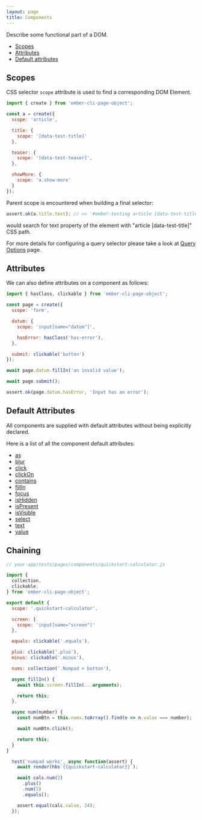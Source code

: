 ```yaml
---
layout: page
title: Components
---
```


Describe some functional part of a DOM.

* [Scopes](#scopes)
* [Attributes](#attributes)
* [Default attributes](#default-attributes)

## Scopes

CSS selector `scope` attribute is used to find a corresponding DOM Element.

```js
import { create } from 'ember-cli-page-object';

const a = create({
  scope: 'article',

  title: {
    scope: '[data-test-title]'
  },

  teaser: {
    scope: '[data-test-teaser]',
  },

  showMore: {
    scope: 'a.show-more'
  }
});
```

Parent scope is encountered when building a final selector:

```js
assert.ok(a.title.text); // => '#ember-testing article [data-test-title]'
```

would search for text property of the element with "article [data-test-title]" CSS path.

For more details for configuring a query selector please take a look at [Query Options](./query-options) page.

## Attributes

We can also define attributes on a component as follows:

```js
import { hasClass, clickable } from 'ember-cli-page-object';

const page = create({
  scope: 'form',

  datum: {
    scope: 'input[name="datum"]',

    hasError: hasClass('has-error'),
  },

  submit: clickable('button')
});

await page.datum.fillIn('an invalid value');

await page.submit();

assert.ok(page.datum.hasError, 'Input has an error');
```

## Default Attributes

All components are supplied with default attributes without being explicitly declared. 

Here is a list of all the component default attributes:

* [as](./api/as)
* [blur](./api/blur)
* [click](./api/clickable)
* [clickOn](./api/click-on-text)
* [contains](./api/contains)
* [fillIn](./api/fillable)
* [focus](./api/focus)
* [isHidden](./api/is-hidden)
* [isPresent](./api/is-present)
* [isVisible](./api/is-visible)
* [select](./api/selectable)
* [text](./api/text)
* [value](./api/value)

## Chaining

```js
// your-app/tests/pages/components/quickstart-calculator.js

import {
  collection,
  clickable,
} from 'ember-cli-page-object';

export default {
  scope: '.quickstart-calculator',

  screen: {
    scope: 'input[name="screen"]'
  },

  equals: clickable('.equals'),

  plus: clickable('.plus'),
  minus: clickable('.minus'),

  nums: collection('.Numpad > button'),

  async fillIn() {
    await this.screen.fillIn(...arguments);

    return this;
  },

  async num(number) {
    const numBtn = this.nums.toArray().find(n => n.value === number);

    await numBtn.click();

    return this;
  }
}
```

```js
  test('numpad works', async function(assert) {
    await render(hbs`{{quickstart-calculator}}`);

    await cals.num(2)
      .plus()
      .num(2)
      .equals();

    assert.equal(calc.value, 24);
  });
```

